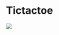 # Tictactoe
![](https://user-images.githubusercontent.com/49112359/130445765-328392cc-7bc3-4044-a42d-949f6080090d.jpeg)
